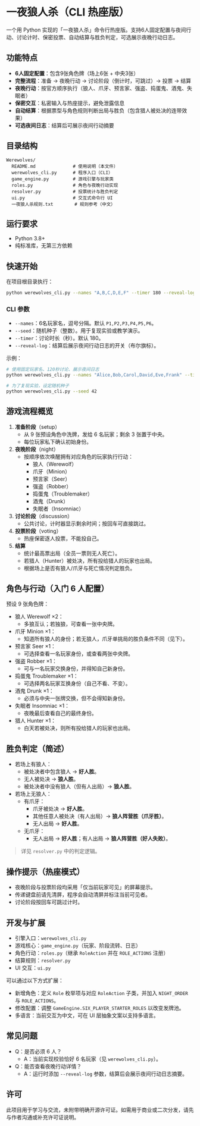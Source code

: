 # 一夜狼人杀（CLI 热座版）

一个用 Python 实现的「一夜狼人杀」命令行热座版。支持6人固定配置与夜间行动、讨论计时、保密投票、自动结算与胜负判定，可选展示夜晚行动日志。

## 功能特点
- **6人固定配置**：包含9张角色牌（场上6张 + 中央3张）
- **完整流程**：准备 → 夜晚行动 → 讨论阶段（倒计时，可跳过）→ 投票 → 结算
- **夜晚行动**：按官方顺序执行（狼人、爪牙、预言家、强盗、捣蛋鬼、酒鬼、失眠者）
- **保密交互**：私密输入与热座提示，避免泄露信息
- **自动结算**：根据票型与角色规则判断出局与胜负（包含猎人被处决的连带效果）
- **可选夜间日志**：结算后可展示夜间行动摘要

## 目录结构
```
Werewolves/
  README.md              # 使用说明（本文件）
  werewolves_cli.py      # 程序入口（CLI）
  game_engine.py         # 游戏引擎与玩家类
  roles.py               # 角色与夜晚行动实现
  resolver.py            # 投票统计与胜负判定
  ui.py                  # 交互式命令行 UI
  一夜狼人杀规则.txt        # 规则参考（中文）
```

## 运行要求
- Python 3.8+
- 纯标准库，无第三方依赖

## 快速开始
在项目根目录执行：
```bash
python werewolves_cli.py --names "A,B,C,D,E,F" --timer 180 --reveal-log
```

### CLI 参数
- `--names`：6名玩家名，逗号分隔。默认 `P1,P2,P3,P4,P5,P6`。
- `--seed`：随机种子（整数）。用于复现实验或教学演示。
- `--timer`：讨论时长（秒）。默认 180。
- `--reveal-log`：结算后展示夜间行动日志的开关（布尔旗标）。

示例：
```bash
# 使用固定玩家名、120秒讨论、展示夜间日志
python werewolves_cli.py --names "Alice,Bob,Carol,David,Eve,Frank" --timer 120 --reveal-log

# 为了复现实验，设定随机种子
python werewolves_cli.py --seed 42
```

## 游戏流程概览
1. **准备阶段**（setup）
   - 从 9 张预设角色中洗牌，发给 6 名玩家；剩余 3 张置于中央。
   - 每位玩家私下确认初始身份。
2. **夜晚阶段**（night）
   - 按顺序依次唤醒拥有对应角色的玩家执行行动：
     - 狼人（Werewolf）
     - 爪牙（Minion）
     - 预言家（Seer）
     - 强盗（Robber）
     - 捣蛋鬼（Troublemaker）
     - 酒鬼（Drunk）
     - 失眠者（Insomniac）
3. **讨论阶段**（discussion）
   - 公共讨论，计时器显示剩余时间；按回车可直接跳过。
4. **投票阶段**（voting）
   - 热座保密逐人投票，不能投自己。
5. **结算**
   - 统计最高票出局（全员一票则无人死亡）。
   - 若猎人（Hunter）被处决，所有投给猎人的玩家也出局。
   - 根据场上是否有狼人/爪牙与死亡情况判定胜负。

## 角色与行动（入门 6 人配置）
预设 9 张角色牌：
- 狼人 Werewolf ×2：
  - 多狼互认；若独狼，可查看一张中央牌。
- 爪牙 Minion ×1：
  - 知道所有狼人的身份；若无狼人，爪牙单挑局的胜负条件不同（见下）。
- 预言家 Seer ×1：
  - 可选择查看一名玩家身份，或查看两张中央牌。
- 强盗 Robber ×1：
  - 可与一名玩家交换身份，并得知自己新身份。
- 捣蛋鬼 Troublemaker ×1：
  - 可选择两名玩家互换身份（自己不看、不变）。
- 酒鬼 Drunk ×1：
  - 必须与中央一张牌交换，但不会得知新身份。
- 失眠者 Insomniac ×1：
  - 夜晚最后查看自己的最终身份。
- 猎人 Hunter ×1：
  - 白天若被处决，则所有投给猎人的玩家也出局。

## 胜负判定（简述）
- 若场上有狼人：
  - 被处决者中包含狼人 → **好人胜**。
  - 无人被处决 → **狼人胜**。
  - 被处决者中没有狼人（但有人出局）→ **狼人胜**。
- 若场上无狼人：
  - 有爪牙：
    - 爪牙被处决 → **好人胜**。
    - 其他任意人被处决（有人出局）→ **狼人阵营胜（爪牙胜）**。
    - 无人出局 → **好人胜**。
  - 无爪牙：
    - 无人出局 → **好人胜**；有人出局 → **狼人阵营胜（好人失败）**。

> 详见 `resolver.py` 中的判定逻辑。

## 操作提示（热座模式）
- 夜晚阶段与投票阶段均采用「仅当前玩家可见」的屏幕提示。
- 传递键盘前请先清屏，程序会自动清屏并标注当前可见者。
- 讨论阶段按回车可跳过计时。

## 开发与扩展
- 引擎入口：`werewolves_cli.py`
- 游戏核心：`game_engine.py`（玩家、阶段流转、日志）
- 角色行动：`roles.py`（继承 `RoleAction` 并在 `ROLE_ACTIONS` 注册）
- 结算规则：`resolver.py`
- UI 交互：`ui.py`

可以通过以下方式扩展：
- 新增角色：定义 `Role` 枚举项与对应 `RoleAction` 子类，并加入 `NIGHT_ORDER` 与 `ROLE_ACTIONS`。
- 修改配置：调整 `GameEngine.SIX_PLAYER_STARTER_ROLES` 以改变发牌池。
- 多语言：当前交互为中文，可在 UI 层抽象文案以支持多语言。

## 常见问题
- Q：是否必须 6 人？
  - A：当前实现校验恰好 6 名玩家（见 `werewolves_cli.py`）。
- Q：能否查看夜晚行动详情？
  - A：运行时添加 `--reveal-log` 参数，结算后会展示夜间行动日志摘要。

## 许可
此项目用于学习与交流，未附带明确开源许可证。如需用于商业或二次分发，请先与作者沟通或补充许可证说明。

